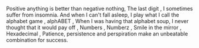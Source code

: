  Positive anything is better than negative nothing, The last digit , I sometimes suffer from insomnia. And when I can't fall asleep, I play what I call the alphabet game , alphABET , When I was having that alphabet soup, I never thought that it would pay off , Numbers , Numberz , Smile in the mirror , Hexadecimal , Patience, persistence and perspiration make an unbeatable combination for success.
